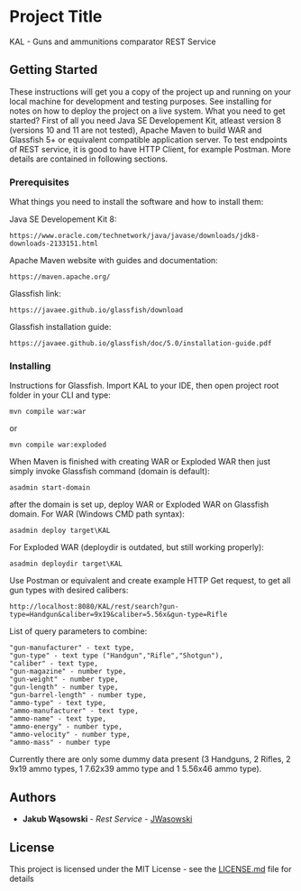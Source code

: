 # Project Title

KAL - Guns and ammunitions comparator REST Service

## Getting Started

These instructions will get you a copy of the project up and running on your local machine for development and testing purposes. See installing for notes on how to deploy the project on a live system.
What you need to get started? First of all you need Java SE Developement Kit, atleast  version 8 (versions 10 and 11 are not tested), Apache Maven to build WAR and Glassfish 5+ or equivalent compatible application server. 
To test endpoints of REST service, it is good to have HTTP Client, for example Postman. More details are contained in following sections. 

### Prerequisites

What things you need to install the software and how to install them:

Java SE Developement Kit 8:
```
https://www.oracle.com/technetwork/java/javase/downloads/jdk8-downloads-2133151.html
```

Apache Maven website with guides and documentation:
```
https://maven.apache.org/
```

Glassfish link:
```
https://javaee.github.io/glassfish/download
```

Glassfish installation guide:
```
https://javaee.github.io/glassfish/doc/5.0/installation-guide.pdf
```

### Installing

Instructions for Glassfish.
Import KAL to your IDE, then open project root folder in your CLI and type:
```
mvn compile war:war 
```
or
```
mvn compile war:exploded
```
When Maven is finished with creating WAR or Exploded WAR then just simply invoke Glassfish command (domain is default):
```
asadmin start-domain
```
after the domain is set up, deploy WAR or Exploded WAR on Glassfish domain.
For WAR (Windows CMD path syntax):
```
asadmin deploy target\KAL
```
For Exploded WAR (deploydir is outdated, but still working properly):
```
asadmin deploydir target\KAL
```
Use Postman or equivalent and create example HTTP Get request, to get all gun types with desired calibers:
```
http://localhost:8080/KAL/rest/search?gun-type=Handgun&caliber=9x19&caliber=5.56x&gun-type=Rifle
```
List of query parameters to combine:
```
"gun-manufacturer" - text type, 
"gun-type" - text type ("Handgun","Rifle","Shotgun"),
"caliber" - text type,
"gun-magazine" - number type,
"gun-weight" - number type,
"gun-length" - number type,
"gun-barrel-length" - number type, 
"ammo-type" - text type, 
"ammo-manufacturer" - text type, 
"ammo-name" - text type, 
"ammo-energy" - number type,
"ammo-velocity" - number type,
"ammo-mass" - number type
```
Currently there are only some dummy data present (3 Handguns, 2 Rifles, 2 9x19 ammo types, 1 7.62x39 ammo type and 1 5.56x46 ammo type).

## Authors

* **Jakub Wąsowski** - *Rest Service* - [JWasowski](https://github.com/jwasowski)

## License

This project is licensed under the MIT License - see the [LICENSE.md](LICENSE.md) file for details


